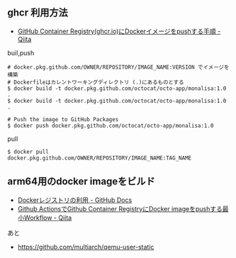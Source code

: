 ## ghcr 利用方法

- [GitHub Container Registry(ghcr.io)にDockerイメージをpushする手順 - Qiita](https://qiita.com/zembutsu/items/1effae6c39ceae3c3d0a)

buil,push

```
# docker.pkg.github.com/OWNER/REPOSITORY/IMAGE_NAME:VERSION でイメージを構築
# Dockerfileはカレントワーキングディレクトリ (.)にあるものとする
$ docker build -t docker.pkg.github.com/octocat/octo-app/monalisa:1.0 .
$ docker build -t docker.pkg.github.com/octocat/octo-app/monalisa:1.0 .

# Push the image to GitHub Packages
$ docker push docker.pkg.github.com/octocat/octo-app/monalisa:1.0
```

pull

```
$ docker pull docker.pkg.github.com/OWNER/REPOSITORY/IMAGE_NAME:TAG_NAME
```

## arm64用のdocker imageをビルド

- [Dockerレジストリの利用 - GitHub Docs](https://docs.github.com/ja/packages/working-with-a-github-packages-registry/working-with-the-docker-registry)
- [Github ActionsでGithub Container RegistryにDocker imageをpushする最小Workflow - Qiita](https://qiita.com/kawakawaryuryu/items/b0291c1bc1141a535263)

あと

- https://github.com/multiarch/qemu-user-static

